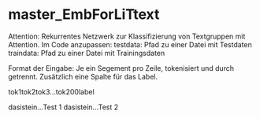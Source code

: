 # master_EmbForLiTtext

Attention:
Rekurrentes Netzwerk zur Klassifizierung von Textgruppen mit Attention.
Im Code anzupassen:
testdata: Pfad zu einer Datei mit Testdaten
traindata: Pfad zu einer Datei mit Trainingsdaten

Format der Eingabe:
Je ein Segement pro Zeile, tokenisiert und durch <tab> getrennt. Zusätzlich eine Spalte für das Label.

tok1<tab>tok2<tab>tok3<tab>...<tab>tok200<tab>label
  
das<tab>ist<tab>ein<tab>...<tab>Test 1
das<tab>ist<tab>ein<tab>...<tab>Test 2
